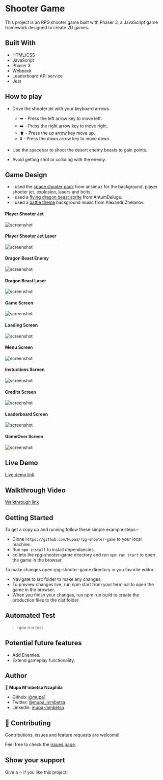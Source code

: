 # Shooter Game
This project is an RPG shooter game built with Phaser 3, a JavaScript game framework designed to create 2D games.

## Built With

- HTML/CSS
- JavaScript
- Phaser 3
- Webpack
- Leaderboard API service
- Jest

## How to play

- Drive the shooter jet with your keyboard arrows.

  *  ⬅️ - Press the left arrow key to move left.
  * ➡️ - Press the right arrow key to move right.
  * ⬆️ - Press the up arrow key move up.
  * ⬇️ - Press the down arrow key to move down.
- Use the spacebar to shoot the desert enemy beasts to gain points.
- Avoid getting shot or colliding with the enemy.

## Game Design
- I used the [space shooter pack](https://opengameart.org/content/space-ship-shooter-pixel-art-assets) from ansimuz for the background, player shooter jet, explosion, lasers and bolts.
- I used a [flying dragon beast sprite](https://opengameart.org/content/flying-dragon-rework) from AntumDeluge.
- I used a [battle theme](https://opengameart.org/content/battle-music) background music from Alexandr Zhelanov.

#### Player Shooter Jet
![screenshot](src/assets/jet.png)

#### Player Shooter Jet Laser
![screenshot](src/assets/playerLaser.png)

#### Dragon Beast Enemy
![screenshot](src/assets/beast.png)

#### Dragon Beast Laser
![screenshot](src/assets/beastLaser.png)

#### Game Screen
![screenshot](src/assets/preview.png)

#### Loading Screen
![screenshot](src/assets/loadingScreen.gif)

#### Menu Screen
![screenshot](src/assets/menuScreen.png)

#### Instuctions Screen
![screenshot](src/assets/instructionsScreen.png)

#### Credits Screen
![screenshot](src/assets/creditsScreen.png)

#### Leaderboard Screen
![screenshot](src/assets/leaderboard.png)

#### GameOver Screen
![screenshot](src/assets/gameOverScreen.png)

## Live Demo
[Live demo link](https://mupa-shooter-game.netlify.app/)

## Walkthrough Video
[Walkthrough link](https://www.loom.com/share/9e43635ced154a7f95bd0eb70bfb54bb)

## Getting Started

To get a copy up and running follow these simple example steps:-
- Clone `https://github.com/Mupa1/rpg-shooter-game` to your local machine.
- Run `npm install` to install dependancies.
- cd into the rpg-shooter-game directory and run `npm run start` to open the game in the browser.

To make changes open rpg-shooter-game directory in you favorite editor.
- Navigate to src folder to make any changes.
- To preview changes live, run npm start from your terminal to open the game in the browser.
- When you finish your changes, run npm run build to create the production files to the dist folder.

## Automated Test
 > npm run test

 ## Potential future features
 - Add Enemies.
 - Extend gameplay functionality.

## Author

👤 **Mupa M'mbetsa Nzaphila**

- Github: [@mupa1](https://github.com/Mupa1)
- Twitter: [@mupa_mmbetsa](https://twitter.com/mupa_mmbetsa)
- Linkedin: [mupa-mmbetsa](https://www.linkedin.com/in/mupa-mmbetsa)

## 🤝 Contributing

Contributions, issues and feature requests are welcome!

Feel free to check the [issues page](https://github.com/Mupa1/rpg-shooter-game/issues).

## Show your support

Give a ⭐️ if you like this project!
